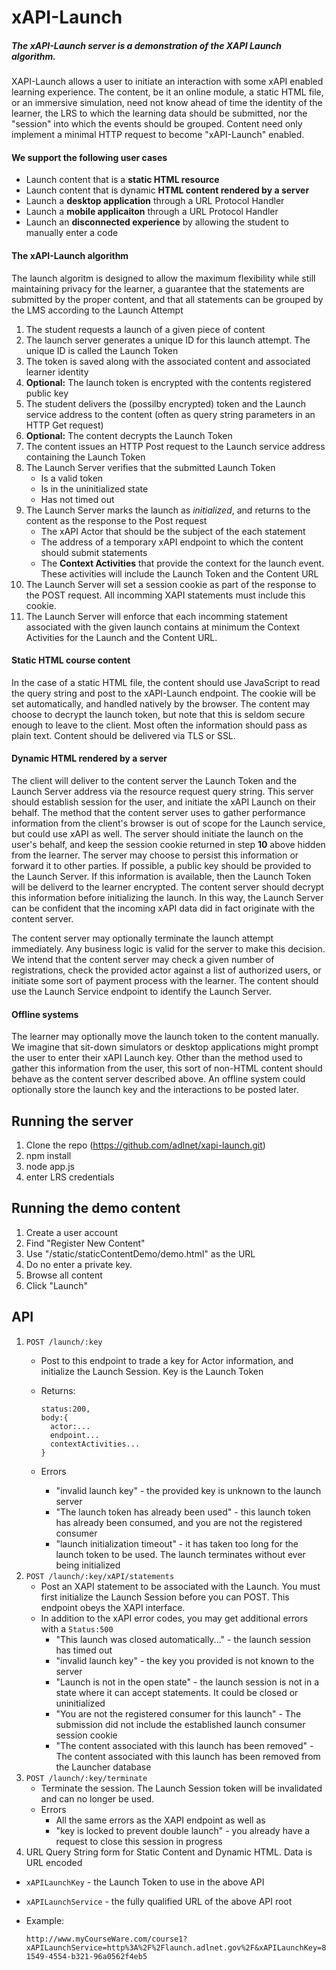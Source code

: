 # xAPI-Launch

##### The xAPI-Launch server is a demonstration of the XAPI Launch algorithm. 
XAPI-Launch allows a user to initiate an interaction with some xAPI enabled learning experience. The content, be it an online module, a static HTML file, or an immersive simulation, need not know ahead of time the identity of the learner, the LRS to which the learning data should be submitted, nor the "session" into which the events should be grouped. Content need only implement a minimal HTTP request to become "xAPI-Launch" enabled. 

#### We support the following user cases
* Launch content that is a **static HTML resource**
* Launch content that is dynamic **HTML content rendered by a server**
* Launch a **desktop application** through a URL Protocol Handler
* Launch a **mobile applicaiton** through a URL Protocol Handler
* Launch an **disconnected experience** by allowing the student to manually enter a code

#### The xAPI-Launch algorithm
The launch algoritm is designed to allow the maximum flexibility while still maintaining privacy for the learner, a guarantee that the statements are submitted by the proper content, and that all statements can be grouped by the LMS according to the Launch Attempt

1. The student requests a launch of a given piece of content
2. The launch server generates a unique ID for this launch attempt. The unique ID is called the Launch Token
3. The token is saved along with the associated content and associated learner identity
4. **Optional:** The launch token is encrypted with the contents registered public key
4. The student delivers the (possilby encrypted) token and the Launch service address to the content (often as query string parameters in an HTTP Get request)
5. **Optional:** The content decrypts the Launch Token
5. The content issues an HTTP Post request to the Launch service address containing the Launch Token
6. The Launch Server verifies that the submitted Launch Token
   * Is a valid token
   * Is in the uninitialized state
   * Has not timed out
1. The Launch Server marks the launch as *initialized*, and returns to the content as the response to the Post request
   * The xAPI Actor that should be the subject of the each statement
   * The address of a temporary xAPI endpoint to which the content should submit statements
   * The **Context Activities** that provide the context for the launch event. These activities will include the Launch Token and the Content URL
1.  The Launch Server will set a session cookie as part of the response to the POST request. All incomming XAPI statements must include this cookie.
2.  The Launch Server will enforce that each incomming statement associated with the given launch contains at minimum the Context Activities for the Launch and the Content URL.

#### Static HTML course content
In the case of a static HTML file, the content should use JavaScript to read the query string and post to the xAPI-Launch endpoint. The cookie will be set automatically, and handled natively by the browser. The content may choose to decrypt the launch token, but note that this is seldom secure enough to leave to the client. Most often the information should pass as plain text. Content should be delivered via TLS or SSL.

#### Dynamic HTML rendered by a server
The client will deliver to the content server the Launch Token and the Launch Server address via the resource request query string. This server should establish session for the user, and initiate the xAPI Launch on their behalf. The method that the content server uses to gather performance information from the client's browser is out of scope for the Launch service, but could use xAPI as well. The server should initiate the launch on the user's behalf, and keep the session cookie returned in step **10** above hidden from the learner. The server may choose to persist this information or forward it to other parties. If possible, a public key should be provided to the Launch Server. If this information is available, then the Launch Token will be deliverd to the learner encrypted. The content server should decrypt this information before initializing the launch. In this way, the Launch Server can be confident that the incoming xAPI data did in fact originate with the content server. 

The content server may optionally terminate the launch attempt immediately. Any business logic is valid for the server to make this decision. We intend that the content server may check a given number of registrations, check the provided actor against a list of authorized users, or initiate some sort of payment process with the learner. The content should use the Launch Service endpoint to identify the Launch Server. 

#### Offline systems
The learner may optionally move the launch token to the content manually. We imagine that sit-down simulators or desktop applications might prompt the user to enter their xAPI Launch key. Other than the method used to gather this information from the user, this sort of non-HTML content should  behave as the content server described above. An offline system could optionally store the launch key and the interactions to be posted later.


## Running the server
1. Clone the repo (https://github.com/adlnet/xapi-launch.git)
2. npm install
3. node app.js
4. enter LRS credentials

## Running the demo content
1. Create a user account
2. Find "Register New Content"
3. Use "/static/staticContentDemo/demo.html" as the URL
4. Do no enter a private key.
5. Browse all content
6. Click "Launch"

## API

1. `POST /launch/:key`
    * Post to this endpoint to trade a key for Actor information, and initialize the Launch Session. Key is the Launch Token
    * Returns:
      
      ```
      status:200,
      body:{
        actor:...
        endpoint...
        contextActivities...
      }
      ```
    * Errors
      * "invalid launch key" - the provided key is unknown to the launch server
      * "The launch token has already been used" - this launch token has already been consumed, and you are not the registered consumer
      * "launch initialization timeout" - it has taken too long for the launch token to be used. The launch terminates without ever being initialized
1. `POST /launch/:key/xAPI/statements`
    * Post an XAPI statement to be associated with the Launch. You must first initialize the Launch Session before you can POST. This       endpoint obeys the XAPI interface.
    * In addition to the xAPI error codes, you may get additional errors with a `Status:500`
      * "This launch was closed automatically..." - the launch session has timed out 
      * "invalid launch key" - the key you provided is not known to the server
      * "Launch is not in the open state" - the launch session is not in a state where it can accept statements. It could be closed or uninitialized
      * "You are not the registered consumer for this launch" - The submission did not include the established launch consumer session cookie
      * "The content associated with this launch has been removed" - The content associated with this launch has been removed from the Launcher database
1. `POST /launch/:key/terminate`
    * Terminate the session. The Launch Session token will be invalidated and can no longer be used.
    * Errors
      * All the same errors as the XAPI endpoint as well as 
      * "key is locked to prevent double launch" - you already have a request to close this session in progress
1. URL Query String form for Static Content and Dynamic HTML. Data is URL encoded
  * `xAPILaunchKey` - the Launch Token to use in the above API
  * `xAPILaunchService` - the fully qualified URL of the above API root
  * Example:
    
    ```
    http://www.myCourseWare.com/course1?xAPILaunchService=http%3A%2F%2Flaunch.adlnet.gov%2F&xAPILaunchKey=892cdfbe-1549-4554-b321-96a0562f4eb5
    ```
